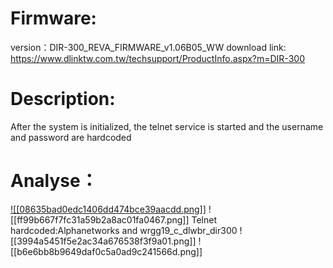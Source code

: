 # Firmware:
version：DIR-300_REVA_FIRMWARE_v1.06B05_WW 
download link: https://www.dlinktw.com.tw/techsupport/ProductInfo.aspx?m=DIR-300
# Description:
After the system is initialized, the telnet service is started and the username and password are hardcoded
# Analyse：
[![[08635bad0edc1406dd474bce39aacdd.png]]](https://github.com/LYaoBoL/IOTsec/blob/main/D-Link/DIR300/08635bad0edc1406dd474bce39aacdd.png)
![[ff99b667f7fc31a59b2a8ac01fa0467.png]]
Telnet hardcoded:Alphanetworks and wrgg19_c_dlwbr_dir300
![[3994a5451f5e2ac34a676538f3f9a01.png]]
![[b6e6bb8b9649daf0c5a0ad9c241566d.png]]
